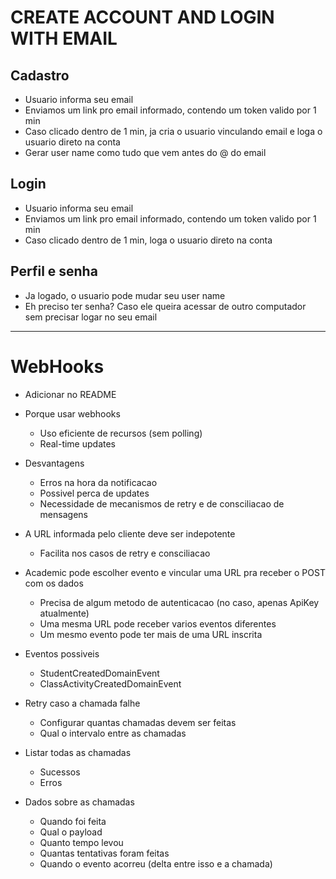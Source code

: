 # CREATE ACCOUNT AND LOGIN WITH EMAIL

## Cadastro

- Usuario informa seu email
- Enviamos um link pro email informado, contendo um token valido por 1 min
- Caso clicado dentro de 1 min, ja cria o usuario vinculando email e loga o usuario direto na conta
- Gerar user name como tudo que vem antes do @ do email

## Login

- Usuario informa seu email
- Enviamos um link pro email informado, contendo um token valido por 1 min
- Caso clicado dentro de 1 min, loga o usuario direto na conta

## Perfil e senha

- Ja logado, o usuario pode mudar seu user name
- Eh preciso ter senha? Caso ele queira acessar de outro computador sem precisar logar no seu email

---------------------------------------------------------------------------------------------------

# WebHooks

- Adicionar no README

- Porque usar webhooks
    - Uso eficiente de recursos (sem polling)
    - Real-time updates

- Desvantagens
    - Erros na hora da notificacao
    - Possivel perca de updates
    - Necessidade de mecanismos de retry e de consciliacao de mensagens

- A URL informada pelo cliente deve ser indepotente
    - Facilita nos casos de retry e consciliacao


- Academic pode escolher evento e vincular uma URL pra receber o POST com os dados
    - Precisa de algum metodo de autenticacao (no caso, apenas ApiKey atualmente)
    - Uma mesma URL pode receber varios eventos diferentes
    - Um mesmo evento pode ter mais de uma URL inscrita

- Eventos possiveis
    - StudentCreatedDomainEvent
    - ClassActivityCreatedDomainEvent

- Retry caso a chamada falhe
    - Configurar quantas chamadas devem ser feitas
    - Qual o intervalo entre as chamadas

- Listar todas as chamadas
    - Sucessos
    - Erros

- Dados sobre as chamadas
    - Quando foi feita
    - Qual o payload
    - Quanto tempo levou
    - Quantas tentativas foram feitas
    - Quando o evento acorreu (delta entre isso e a chamada)


